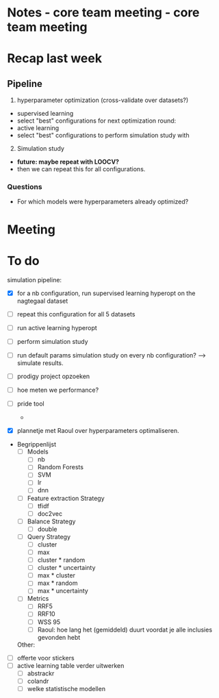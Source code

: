 # Notes - core team meeting - core team meeting

# Recap last week

## Pipeline

  1. hyperparameter optimization (cross-validate over datasets?)

  - supervised learning   
  - select "best" configurations for next optimization round:
  - active learning
  - select "best" configurations to perform simulation study with

  2. Simulation study

- **future: maybe repeat with LOOCV?**
- then we can repeat this for all configurations.

### Questions
- For which models were hyperparameters already optimized? 

# Meeting


# To do
simulation pipeline:

- [x] for a nb configuration, run supervised learning hyperopt on the nagtegaal dataset
- [ ] repeat this configuration for all 5 datasets
- [ ] run active learning hyperopt
- [ ] perform simulation study

- [ ] run default params simulation study on every nb configuration? --> simulate results.

- [ ] prodigy project opzoeken
- [ ] hoe meten we performance?
- [ ] pride tool

    -
- [x] plannetje met Raoul over hyperparameters optimaliseren.

- Begrippenlijst
  - [ ] Models
    - [ ] nb
    - [ ] Random Forests
    - [ ] SVM
    - [ ] lr 
    - [ ] dnn
  - [ ] Feature extraction Strategy
    - [ ] tfidf
    - [ ] doc2vec
  - [ ] Balance Strategy
    - [ ] double
  - [ ] Query Strategy
    - [ ] cluster
    - [ ] max
    - [ ] cluster * random 
    - [ ] cluster * uncertainty
    - [ ] max * cluster
    - [ ] max * random
    - [ ] max * uncertainty
  - [ ] Metrics
    - [ ] RRF5
    - [ ] RRF10
    - [ ] WSS 95
    - [ ] Raoul: hoe lang het (gemiddeld) duurt voordat je alle inclusies gevonden hebt

  Other:
- [ ] offerte voor stickers
- [ ] active learning table verder uitwerken
  - [ ] abstrackr
  - [ ] colandr
  - [ ] welke statistische modellen

